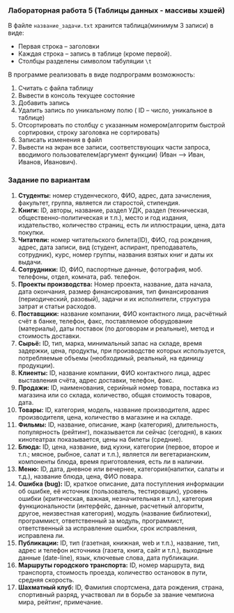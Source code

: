 ### Лабораторная работа 5 (Таблицы данных - массивы хэшей)

В файле `название_задачи.txt` хранится таблица(минимум 3 записи) в виде: 

- Первая строка – заголовки
- Каждая строка – запись в таблице (кроме первой). 
- Столбцы разделены символом табуляции `\t`

В программе реализовать в виде подпрограмм возможность:

1. Считать с файла таблицу
2. Вывести в консоль текущее состояние
3. Добавить запись
4. Удалить запись по уникальному полю ( ID – число, уникальное в таблице)
5. Отсортировать по столбцу с указанным номером(алгоритм быстрой сортировки, строку заголовка не сортировать)
6. Записать изменения в файл
7. Вывести на экран все записи, соответствующих части запроса, вводимого пользователем(аргумент функции) (Иван –> Иван, Иванов, Иванович).

### Задание по вариантам

1.	**Студенты:** номер студенческого, ФИО, адрес, дата зачисления, факультет, группа, является ли старостой, стипендия.
2.	**Книги:** ID, авторы, название, раздел УДК, раздел (техническая, общественно-политическая и т.п.), место и год издания, издательство, количество страниц, есть ли иллюстрации, цена, дата покупки.
3.	**Читатели:** номер читательского билета(ID), ФИО, год рождения, адрес, дата записи, вид (студент, аспирант, преподаватель, сотрудник), курс, номер группы, названия взятых книг и даты их выдачи.
4.	**Сотрудники:** ID, ФИО, паспортные данные, фотография, моб. телефоны, отдел, комната, раб. телефон.
5.	**Проекты производства:** Номер проекта, название, дата начала, дата окончания, размер финансирования, тип финансирования (периодический, разовый), задачи и их исполнители, структура затрат и статьи расходов.
6.	**Поставщики:** название компании, ФИО контактного лица, расчётный счёт в банке, телефон, факс, поставляемое оборудование (материалы), даты поставок (по договорам и реальные), метод и стоимость доставки.
7.	**Сырьё:** ID, тип, марка, минимальный запас на складе, время задержки, цена, продукты, при производстве которых используется, потребляемые объемы (необходимый, реальный, на единицу продукции).
8.	**Клиенты:** ID, название компании, ФИО контактного лица, адрес выставления счёта, адрес доставки, телефон, факс.	
9.	**Продажи:** ID, наименования, серийный номер товара, поставка из магазина или со склада, количество, общая стоимость товаров, дата.
10.	**Товары:** ID, категория, модель, название производителя, адрес производителя, цена, количество в магазине и на складе.
11.	**Фильмы:** ID, название, описание, жанр (категория), длительность, популярность (рейтинг), показывается ли сейчас (сегодня), в каких кинотеатрах показывается, цены на билеты (средние).	
12.	**Блюда:** ID, цена, название, вид кухни, категории (первое, второе и т.п.; мясное, рыбное, салат и т.п.), является ли вегетарианским, компоненты блюда, время приготовления, есть ли в наличии.
13.	**Меню:** ID, дата, дневное или вечернее, категория(напитки, салаты и т.д.), название блюда, цена, ФИО повара.
14.	**Ошибка (bug):** ID, краткое описание, дата поступления информации об ошибке, её источник (пользователь, тестировщик), уровень ошибки (критическая, важная, незначительная и т.п.), категория функциональности (интерфейс, данные, расчетный алгоритм, другое, неизвестная категория), модуль (название библиотеки), программист, ответственный за модуль, программист, ответственный за исправление ошибки, срок исправления, исправлена ли.
15.	**Публикации:** ID, тип (газетная, книжная, web и т.п.), название, тип, адрес и телефон источника (газета, книга, сайт и т.п.), выходные данные (date-line), язык, ключевые слова, дата публикации.
16.	**Маршруты городского транспорта:** ID, номер маршрута, вид транспорта, стоимость проезда, количество остановок в пути, средняя скорость.
17.	**Шахматный клуб:** ID, Фамилия спортсмена, дата рождения, страна, спортивный разряд, участвовал ли в борьбе за звание чемпиона мира, рейтинг, примечание.